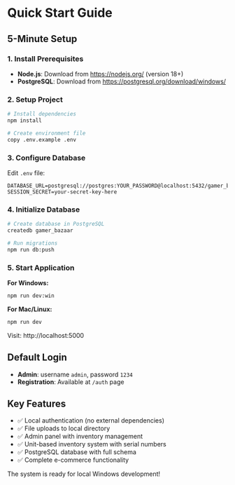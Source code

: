 # Quick Start Guide

## 5-Minute Setup

### 1. Install Prerequisites
- **Node.js**: Download from https://nodejs.org/ (version 18+)
- **PostgreSQL**: Download from https://postgresql.org/download/windows/

### 2. Setup Project
```bash
# Install dependencies
npm install

# Create environment file
copy .env.example .env
```

### 3. Configure Database
Edit `.env` file:
```env
DATABASE_URL=postgresql://postgres:YOUR_PASSWORD@localhost:5432/gamer_bazaar
SESSION_SECRET=your-secret-key-here
```

### 4. Initialize Database
```bash
# Create database in PostgreSQL
createdb gamer_bazaar

# Run migrations
npm run db:push
```

### 5. Start Application
**For Windows:**
```bash
npm run dev:win
```

**For Mac/Linux:**
```bash
npm run dev
```

Visit: http://localhost:5000

## Default Login
- **Admin**: username `admin`, password `1234`
- **Registration**: Available at `/auth` page

## Key Features
- ✅ Local authentication (no external dependencies)
- ✅ File uploads to local directory
- ✅ Admin panel with inventory management
- ✅ Unit-based inventory system with serial numbers
- ✅ PostgreSQL database with full schema
- ✅ Complete e-commerce functionality

The system is ready for local Windows development!